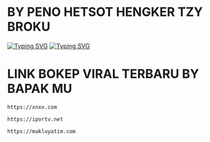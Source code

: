 # BY PENO HETSOT HENGKER TZY BROKU
[![Typing SVG](https://readme-typing-svg.demolab.com?font=Fira+Code&size=25&duration=10000&pause=1500&color=F7C002&center=true&repeat=false&width=450&height=75&lines=+TELEGRAM+%3A+%40HELLOSALVADORESS)](https://git.io/typing-svg)
[![Typing SVG](https://readme-typing-svg.demolab.com?font=Fira+Code&size=25&duration=10000&pause=1500&color=F7C002&center=true&repeat=false&width=450&height=75&lines=+TESTIMONI+%3A+%40Brasileiro555+++)](https://git.io/typing-svg)
# LINK BOKEP VIRAL TERBARU BY BAPAK MU
```
https://xnxx.com
```
```
https://iportv.net
```
```
https://makluyatim.com
```
